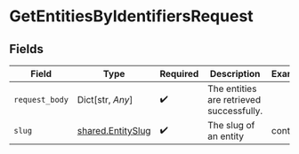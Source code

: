 # GetEntitiesByIdentifiersRequest


## Fields

| Field                                                  | Type                                                   | Required                                               | Description                                            | Example                                                |
| ------------------------------------------------------ | ------------------------------------------------------ | ------------------------------------------------------ | ------------------------------------------------------ | ------------------------------------------------------ |
| `request_body`                                         | Dict[str, *Any*]                                       | :heavy_check_mark:                                     | The entities are retrieved successfully.               |                                                        |
| `slug`                                                 | [shared.EntitySlug](../../models/shared/entityslug.md) | :heavy_check_mark:                                     | The slug of an entity                                  | contact                                                |